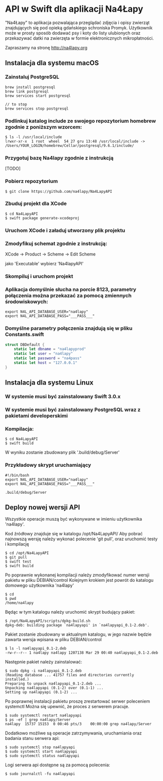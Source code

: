 # API w Swift dla aplikacji Na4Łapy

"Na4Łapy" to aplikacja pozwalająca przeglądać zdjęcia i opisy zwierząt znajdujących się pod opieką gdańskiego schroniska Promyk. Użytkownik może w prosty sposób dodawać psy i koty do listy ulubionych oraz przekazywać datki na zwierzęta w formie elektronicznych mikropłatności.

Zapraszamy na stronę http://na4lapy.org

## Instalacja dla systemu macOS

### Zainstaluj PostgreSQL

```shell
brew install postgresql
brew link postgresql
brew services start postgresql

// to stop 
brew services stop postgresql
```

### Podlinkuj katalog include ze swojego repozytorium homebrew zgodnie z poniższym wzorcem:

```shell
$ ls -l /usr/local/include
lrwxr-xr-x  1 root  wheel  54 27 gru 13:48 /usr/local/include -> /Users/YOUR_LOGIN/homebrew/Cellar/postgresql/9.6.1/include/
```

### Przygotuj bazę Na4lapy zgodnie z instrukcją

[TODO]

### Pobierz repozytorium

```shell
$ git clone https://github.com/na4lapy/Na4LapyAPI
```

### Zbuduj projekt dla XCode

```shell
$ cd Na4LapyAPI
$ swift package generate-xcodeproj
```

### Uruchom XCode i załaduj utworzony plik projektu

### Zmodyfikuj schemat zgodnie z instrukcją:

XCode -> Product -> Scheme -> Edit Scheme 

jako 'Executable' wybierz 'Na4lapyAPI'

### Skompiluj i uruchom projekt

### Aplikacja domyślnie słucha na porcie 8123, parametry połączenia można przekazać za pomocą zmiennych środowiskowych:

```shell
export N4L_API_DATABASE_USER="na4lapy"
export N4L_API_DATABASE_PASS="___PASS___"
```

### Domyślne parametry połączenia znajdują się w pliku Constants.swift

```swift
struct DBDefault {
    static let dbname = "na4lapyprod"
    static let user = "na4lapy"
    static let password = "na4pass"
    static let host = "127.0.0.1"
}
```

## Instalacja dla systemu Linux

### W systemie musi być zainstalowany Swift 3.0.x

### W systemie musi być zainstalowany PostgreSQL wraz z pakietami developerskimi

### Kompilacja:

```shell
$ cd Na4LapyAPI
$ swift build
```

W wyniku zostanie zbudowany plik '.build/debug/Server'

### Przykładowy skrypt uruchamiający

```shell
#!/bin/bash
export N4L_API_DATABASE_USER="na4lapy"
export N4L_API_DATABASE_PASS="___PASS___"

.build/debug/Server
```

## Deploy nowej wersji API 

Wszystkie operacje muszą być wykonywane w imieniu użytkownika 'na4lapy'.

Kod źródłowy znajduje się w katalogu /opt/Na4LapyAPI/
Aby pobrać najnowszą wersję należy wykonać polecenie 'git pull', oraz uruchomić testy i kompilację

```shell
$ cd /opt/Na4LapyAPI
$ git pull
$ swift test
$ swift build
```

Po poprawnie wykonanej kompilacji należy zmodyfikować numer wersji pakietu w pliku DEBIAN/control
Kolejnym krokiem jest powrót do katalogu domowego użytkownika 'na4lapy'

```shell
$ cd
$ pwd
/home/na4lapy
```

Będąc w tym katalogu należy uruchomić skrypt budujący pakiet:

```shell
$ /opt/Na4LapyAPI/scripts/dpkg-build.sh
dpkg-deb: building package `na4lapyapi' in `na4lapyapi_0.1-2.deb'.
```

Pakiet zostanie zbudowany w aktualnym katalogu, w jego nazwie będzie zawarta wersja wpisana w pliku DEBIAN/control

```shell
$ ls -l na4lapyapi_0.1-2.deb 
-rw-r--r-- 1 na4lapy na4lapy 1207138 Mar 29 00:40 na4lapyapi_0.1-2.deb
```

Następnie pakiet należy zainstalować:

```shell
$ sudo dpkg -i na4lapyapi_0.1-2.deb 
(Reading database ... 41757 files and directories currently installed.)
Preparing to unpack na4lapyapi_0.1-2.deb ...
Unpacking na4lapyapi (0.1-2) over (0.1-1) ...
Setting up na4lapyapi (0.1-2) ...
```

Po poprawnej instalacji pakietu proszę zrestartować serwer poleceniem systemctl 
Można się upewnić, że proces z serwerem pracuje.

```shell
$ sudo systemctl restart na4lapyapi
$ ps -ef | grep na4lapy/Server
na4lapy  15737 15153  0 00:46 pts/3    00:00:00 grep na4lapy/Server
```

Dodatkowo możliwe są operacje zatrzymywania, uruchamiania oraz badania stanu serwera api:

```shell
$ sudo systemctl stop na4lapyapi
$ sudo systemctl start na4lapyapi
$ sudo systemctl status na4lapyapi
```

Logi serwera api dostępne są za pomocą polecenia:

```shell
$ sudo journalctl -fu na4lapyapi
```


